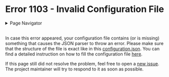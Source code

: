 # Error 1103 - Invalid Configuration File

<details>
<summary>Page Navigator</summary>
<ul style="list-style: '▶  '"><li><a href="https://github.com/smolinde/iot-dashboard">Main Page</a></li>
<li><a href="https://github.com/smolinde/iot-dashboard/tree/master/errors">Error Pages</a></li>
<li><a href="https://github.com/smolinde/iot-dashboard/issues">Other Issues</a></li></ul>
</details><br>

In case this error appeared, your configuration file contains (or is missing) something that causes the JSON parser to throw an error. Please make sure that the structure of the file is exact like in this [configuration.json](https://github.com/smolinde/iot-dashboard/blob/master/sdcard/configuration.json). You can find a detailed instruction on how to fill the configuration file [here]().

If this page still did not resolve the problem, feel free to open a [new issue](https://github.com/smolinde/iot-dashboard/issues/new?template=BLANK_ISSUE). The project maintainer will try to respond to it as soon as possible.